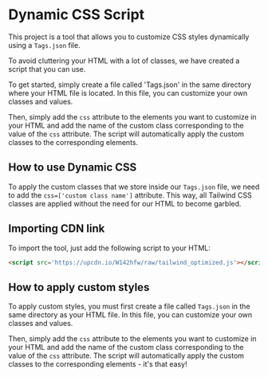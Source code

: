 # Dynamic CSS Script

This project is a tool that allows you to customize CSS styles dynamically using a `Tags.json` file. 

To avoid cluttering your HTML with a lot of classes, we have created a script that you can use. 

To get started, simply create a file called 'Tags.json' in the same directory where your HTML file is located. In this file, you can customize your own classes and values. 

Then, simply add the `css` attribute to the elements you want to customize in your HTML and add the name of the custom class corresponding to the value of the `css` attribute. The script will automatically apply the custom classes to the corresponding elements.

## How to use Dynamic CSS

To apply the custom classes that we store inside our `Tags.json` file, we need to add the `css=['custom class name']` attribute. This way, all Tailwind CSS classes are applied without the need for our HTML to become garbled.

## Importing CDN link

To import the tool, just add the following script to your HTML:

````html
<script src='https://upcdn.io/W142hfw/raw/tailwind_optimized.js'></script>
````
## How to apply custom styles

To apply custom styles, you must first create a file called `Tags.json` in the same directory as your HTML file. In this file, you can customize your own classes and values.

Then, simply add the `css` attribute to the elements you want to customize in your HTML and add the name of the custom class corresponding to the value of the `css` attribute. The script will automatically apply the custom classes to the corresponding elements - it's that easy!



